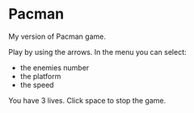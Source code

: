 # Pacman
My version of Pacman game.

Play by using the arrows.
In the menu you can select:
- the enemies number
- the platform
- the speed

You have 3 lives.
Click space to stop the game.
